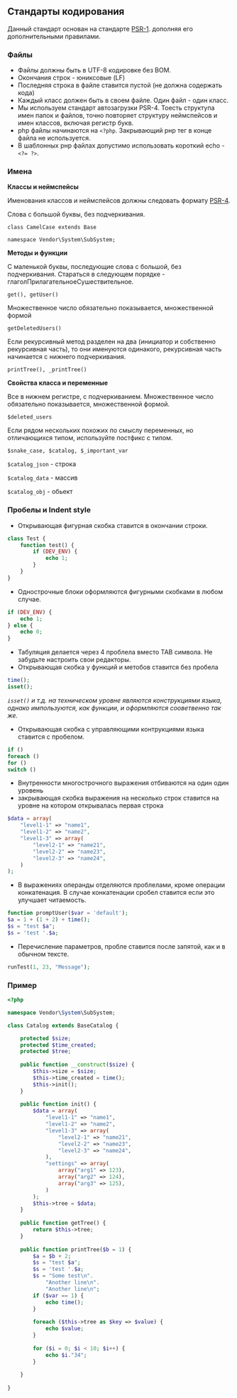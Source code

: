 ## Стандарты кодирования

Данный стандарт основан на стандарте [PSR-1](http://www.php-fig.org/psr/psr-1/).
дополняя его дополнительными правилами.

### Файлы

- Файлы должны быть в UTF-8 кодировке без BOM.
- Окончания строк - юниксовые (LF)
- Последняя строка в файле ставится пустой (не должна содержать кода)
- Каждый класс должен быть в своем файле. Один файл - один класс.
- Мы используем стандарт автозагрузки PSR-4. Тоесть структупа имен папок и файлов, точно повторяет структуру неймспейсов и имен классов, включая регистр букв.
- php файлы начинаются на `<?php`. Закрывающий рнр тег в конце файла не используется.
- В шаблонных рнр файлах допустимо использовать короткий echo - `<?= ?>`.

### Имена

**Классы и неймспейсы**

Именования классов и неймспейсов должны следовать формату [PSR-4](http://www.php-fig.org/psr/psr-4/).

Слова с большой буквы, без подчеркивания.

`class CamelCase extends Base`

`namespace Vendor\System\SubSystem;`

**Методы и функции**

С маленькой буквы, последующие слова с большой, без подчеркивания.
Стараться в следующем порядке - глаголПрилагательноеСушествительное.

`get(), getUser()`

Множественное число обязательно показывается, множественной формой

`getDeletedUsers()`

Если рекурсивный метод разделен на два (инициатор и собственно рекурсивная часть), то они именуются одинакого, рекурсивная часть начинается с нижнего подчеркивания.

`printTree(), _printTree()`

**Свойства класса и переменные**

Все в нижнем регистре, с подчеркиванием.
Множественное число обязательно показывается, множественной формой.

`$deleted_users`

Если рядом нескольких похожих по смыслу переменных, но отличающихся типом, используйте постфикс с типом.

`$snake_case, $catalog, $_important_var`

`$catalog_json` - строка

`$catalog_data` - массив

`$catalog_obj` - обьект


### Пробелы и Indent style

- Открывающая фигурная скобка ставится в окончании строки.

```php
class Test {
    function test() {
        if (DEV_ENV) {
    	    echo 1;
        }
    }
}
```
- Однострочные блоки оформляются фигурными скобками в любом случае.

```php
if (DEV_ENV) {
    echo 1;
} else {
    echo 0;
}
```


- Табуляция делается через 4 проблела вместо TAB символа. Не забудьте настроить свои редакторы.
- Открывающая скобка у функций и метобов ставится без пробела

```php
time();
isset();
```

*`isset()` и т.д. на техническом уровне являются конструкциями языка, однако импользуются, как функции, и оформляются сооветвенно так же.*

- Открывающая скобка с управляющими контрукциями языка ставится с пробелом.

```php
if ()
foreach ()
for ()
switch ()
```

- Внутренности многострочного выражения отбиваются на один один уровень
- закрывающая скобка выражения на несколько строк ставится на уровне на котором открывалась первая строка

```php
$data = array(
    "level1-1" => "name1",
    "level1-2" => "name2",
    "level1-3" => array(
        "level2-1" => "name21",
        "level2-2" => "name23",
        "level2-3" => "name24",
    )
);
```

- В выражениях операнды отделяются проблелами, кроме операции конкатенация. В случае конкатенации сробел ставится если это улучшает читаемость.

```php
function promptUser($var = 'default');
$a = 1 + (1 + 2) + time();
$s = "test $a";
$s = 'test '.$a;
```

- Перечисление параметров, пробле ставится после запятой, как и в обычном тексте.

```php
runTest(1, 23, "Message");
```

### Пример

```php
<?php

namespace Vendor\System\SubSystem;

class Catalog extends BaseCatalog {

	protected $size;
    protected $time_created;
    protected $tree;
    
    public function __construct($size) {
    	$this->size = $size;
        $this->time_created = time();
        $this->init();
    }
    
    public function init() {
    	$data = array(
			"level1-1" => "name1",
            "level1-2" => "name2",
            "level1-3" => array(
            	"level2-1" => "name21",
                "level2-2" => "name23",
                "level2-3" => "name24",
            ),
            "settings" => array(
            	array("arg1" => 123),
            	array("arg2" => 124),
            	array("arg3" => 125),
            )
        );
        $this->tree = $data;
    }
    
    public function getTree() {
    	return $this->tree;
    }
    
	public function printTree($b = 1) {
    	$a = $b + 2;
        $s = "test $a";
        $s = 'test '.$a;
        $s = "Some test\n".
        	"Another line\n".
            "Another line\n";
    	if ($var == 1) {
        	echo time();
        }
        
    	foreach ($this->tree as $key => $value) {
        	echo $value;
        }
        
        for ($i = 0; $i < 10; $i++) {
        	echo $i."34";
        }
        
    }
    
}


```

